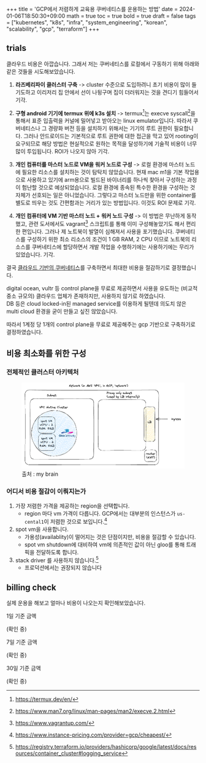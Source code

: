 +++
title = 'GCP에서 저렴하게 교육용 쿠버네티스를 운용하는 방법'
date = 2024-01-06T18:50:30+09:00
math = true
toc = true
bold = true
draft = false
tags = ["kubernetes", "k8s", "infra", "system_engineering", "korean", "scalability", "gcp", "terraform"]
+++

## trials

클라우드 비용은 아깝습니다. 그래서 저는 쿠버네티스를 로컬에서 구동하기 위해 아래와 같은 것들을 시도해보았습니다.

1. **라즈베리파이 클러스터 구축** -> cluster 수준으로 도입하려니 초기 비용이 많이 들기도하고 이리저리 집 안에서 선이 나뒹구며 집이 더러워지는 것을 견디기 힘들어서 기각.

2. **구형 android 기기에 termux 위에 k3s 설치** -> termux[^1]는 execve syscall[^2]을 통해서 표준 입출력을 커널에 밀어넣고 받아오는 linux emulator입니다. 따라서 쿠버네티스나 그 경량화 버전 등을 설치하기 위해서는 기기의 루트 권한이 필요합니다. 그러나 안드로이드는 기본적으로 루트 권한에 대한 접근을 막고 있어 rooting이 요구되므로 해당 방법은 현실적으로 원하는 목적을 달성하기에 기술적 비용이 너무 많이 투입됩니다. ROI가 나오지 않아 기각.

3. **개인 컴퓨터를 마스터 노드로 VM을 워커 노드로 구성** -> 로컬 환경에 마스터 노드에 필요한 리소스를 설치하는 것이 탐탁치 않았습니다. 현재 mac m1을 기본 작업용으로 사용하고 있기에 arm용으로 빌드된 바이너리를 하나씩 찾아서 구성하는 과정이 험난할 것으로 예상되었습니다. 로컬 환경에 종속된 특수한 환경을 구성하는 것 자체가 선호되는 일은 아니었습니다. 그렇다고 마스터 노드만을 위한 container를 별도로 띄우는 것도 간편함과는 거리가 있는 방법입니다. 이것도 ROI 문제로 기각.

4. **개인 컴퓨터에 VM 기반 마스터 노드 + 워커 노드 구성** -> 이 방법은 무난하게 동작했고, 관련 도서에서도 vagrant[^3] 스크립트를 통해 이미 구성해놓았기도 해서 편리한 편입니다. 그러나 제 노트북이 발열이 심해져서 사용을 포기했습니다. 쿠버네티스를 구성하기 위한 최소 리소스의 조건이 1 GB RAM, 2 CPU 이므로 노트북의 리소스를 쿠버네티스에 할당하면서 개발 작업을 수행하기에는 사용하기에는 무리가 있었습니다. 기각.

[^1]: https://termux.dev/en/
[^2]: https://www.man7.org/linux/man-pages/man2/execve.2.html
[^3]: https://www.vagrantup.com/

결국 <u>클라우드 기반의 쿠버네티스</u>를 구축하면서 최대한 비용을 절감하기로 결정했습니다.

digital ocean, vultr 등 control plane을 무료로 제공하면서 사용을 유도하는 (비교적 중소 규모의) 클라우드 업체가 존재하지만, 사용하지 않기로 하였습니다.  
DB 등은 cloud locked-in된 managed service를 이용하게 될텐데 의도치 않은 multi cloud 환경을 굳이 만들고 싶진 않았습니다.

따라서 1계정 당 1개의 control plane을 무료로 제공해주는 gcp 기반으로 구축하기로 결정하였습니다.

## 비용 최소화를 위한 구성

### 전체적인 클러스터 아키텍처

<figure>
<img src="./gcp_gke.png" alt="gcp k8s cluster">
<figcaption>출처 : my brain</figcaption>
</figure>

### 어디서 비용 절감이 이뤄지는가

1. 가장 저렴한 가격을 제공하는 region을 선택합니다.
    - region 마다 vm 가격이 다릅니다. GCP에서는 대부분의 인스턴스가 `us-cental1`이 저렴한 것으로 보입니다.[^4]
2. spot vm을 사용합니다.
    - 가용성(availablity)이 떨어지는 것은 단점이지만, 비용을 절감할 수 있습니다.
    - spot vm shutdown에 대비하여 vm에 의존적인 값이 아닌 gloo를 통해 트래픽을 전달하도록 합니다.
3. stack driver 를 사용하지 않습니다.[^5]
    - 프로덕션에서는 권장되지 않습니다

[^4]: https://www.instance-pricing.com/provider=gcp/cheapest/
[^5]: https://registry.terraform.io/providers/hashicorp/google/latest/docs/resources/container_cluster#logging_service

## billing check

실제 운용을 해보고 얼마나 비용이 나오는지 확인해보았습니다.

1일 기준 금액

(확인 중)

7일 기준 금액

(확인 중)

30일 기준 금액

(확인 중)
